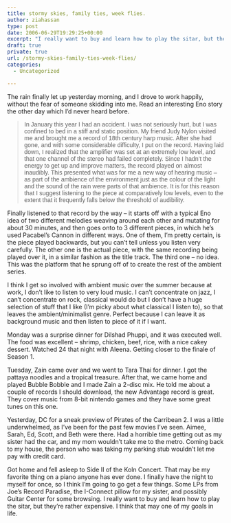 ```yaml
---
title: stormy skies, family ties, week flies.
author: ziahassan
type: post
date: 2006-06-29T19:29:25+00:00
excerpt: "I really want to buy and learn how to play the sitar, but they're rather expensive. I think that may one of my goals in life."
draft: true
private: true
url: /stormy-skies-family-ties-week-flies/
categories:
  - Uncategorized

---
```

The rain finally let up yesterday morning, and I drove to work happily, without the fear of someone skidding into me. Read an interesting Eno story the other day which I&#8217;d never heard before.

> <font face="Arial, Helvetica">In January this year I had an accident. I was not seriously hurt, but I was confined to bed in a stiff and static position. My friend Judy Nylon visited me and brought me a record of 18th century harp music. After she had gone, and with some considerable difficulty, I put on the record. Having laid down, I realized that the amplifier was set at an extremely low level, and that one channel of the stereo had failed completely. Since I hadn&#8217;t the energy to get up and improve matters, the record played on almost inaudibly. This presented what was for me a new way of hearing music &#8211; as part of the ambience of the environment just as the colour of the light and the sound of the rain were parts of that ambience. It is for this reason that I suggest listening to the piece at comparatively low levels, even to the extent that it frequently falls below the threshold of audibility.</font>

Finally listened to that record by the way &#8211; it starts off with a typical Eno idea of two different melodies weaving around each other and mutating for about 30 minutes, and then goes onto to 3 different pieces, in which he&#8217;s used Pacabel&#8217;s Cannon in different ways. One of them, I&#8217;m pretty certain, is the piece played backwards, but you can&#8217;t tell unless you listen very carefully. The other one is the actual piece, with the same recording being played over it, in a similar fashion as the title track. The third one &#8211; no idea. This was the platform that he sprung off of to create the rest of the ambient series.

I think I get so involved with ambient music over the summer because at work, I don&#8217;t like to listen to very loud music. I can&#8217;t concentrate on jazz, I can&#8217;t concentrate on rock, classical would do but I don&#8217;t have a huge selection of stuff that I like (I&#8217;m picky about what classical I listen to), so that leaves the ambient/minimalist genre. Perfect because I can leave it as background music and then listen to piece of it if I want.

Monday was a surprise dinner for Dilshad Phuppi, and it was executed well. The food was excellent &#8211; shrimp, chicken, beef, rice, with a nice cakey dessert. Watched 24 that night with Aleena. Getting closer to the finale of Season 1.

Tuesday, Zain came over and we went to Tara Thai for dinner. I got the pattaya noodles and a tropical treasure. After that, we came home and played Bubble Bobble and I made Zain a 2-disc mix. He told me about a couple of records I should download, the new Advantage record is great. They cover music from 8-bit nintendo games and they have some great tunes on this one.

Yesterday, DC for a sneak preview of Pirates of the Carribean 2. I was a little underwhelmed, as I&#8217;ve been for the past few movies I&#8217;ve seen. Aimee, Sarah, Ed, Scott, and Beth were there. Had a horrible time getting out as my sister had the car, and my mom wouldn&#8217;t take me to the metro. Coming back to my house, the person who was taking my parking stub wouldn&#8217;t let me pay with credit card.

Got home and fell asleep to Side II of the Koln Concert. That may be my favorite thing on a piano anyone has ever done. I finally have the night to myself for once, so I think I&#8217;m going to go get a few things. Some LPs from Joe&#8217;s Record Paradise, the I-Connect pillow for my sister, and possibly Guitar Center for some browsing. I really want to buy and learn how to play the sitar, but they&#8217;re rather expensive. I think that may one of my goals in life.